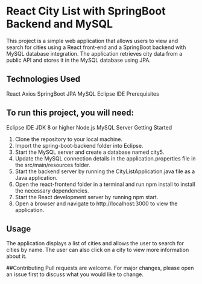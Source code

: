 # React City List with SpringBoot Backend and MySQL
This project is a simple web application that allows users to view and search for cities using a React front-end and a SpringBoot backend with MySQL database integration. The application retrieves city data from a public API and stores it in the MySQL database using JPA.

## Technologies Used
React
Axios
SpringBoot
JPA
MySQL
Eclipse IDE
Prerequisites
## To run this project, you will need:

Eclipse IDE
JDK 8 or higher
Node.js
MySQL Server
Getting Started
1. Clone the repository to your local machine.
2. Import the spring-boot-backend folder into Eclipse.
3. Start the MySQL server and create a database named city5.
4. Update the MySQL connection details in the application.properties file in the src/main/resources folder.
5. Start the backend server by running the CityListApplication.java file as a Java application.
6. Open the react-frontend folder in a terminal and run npm install to install the necessary dependencies.
7. Start the React development server by running npm start.
8. Open a browser and navigate to http://localhost:3000 to view the application.
## Usage
The application displays a list of cities and allows the user to search for cities by name. The user can also click on a city to view more information about it.

##Contributing
Pull requests are welcome. For major changes, please open an issue first to discuss what you would like to change.
